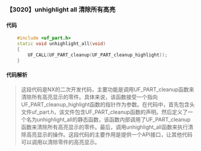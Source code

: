 ### 【3020】unhighlight all 清除所有高亮

#### 代码

```cpp
    #include <uf_part.h>  
    static void unhighlight_all(void)  
    {  
        UF_CALL(UF_PART_cleanup(UF_PART_cleanup_highlight));  
    }

```

#### 代码解析

> 这段代码是NX的二次开发代码，主要功能是调用UF_PART_cleanup函数来清除所有高亮显示的零件。具体来说，该函数接受一个指向UF_PART_cleanup_highlight函数的指针作为参数。在代码中，首先包含头文件uf_part.h，该文件包含UF_PART_cleanup函数的声明。然后定义了一个名为unhighlight_all的静态函数，该函数内部调用了UF_PART_cleanup函数来清除所有高亮显示的零件。最后，调用unhighlight_all函数来执行清除高亮显示的操作。这段代码的主要作用是提供一个API接口，让其他代码可以调用以清除零件的高亮显示。
>
